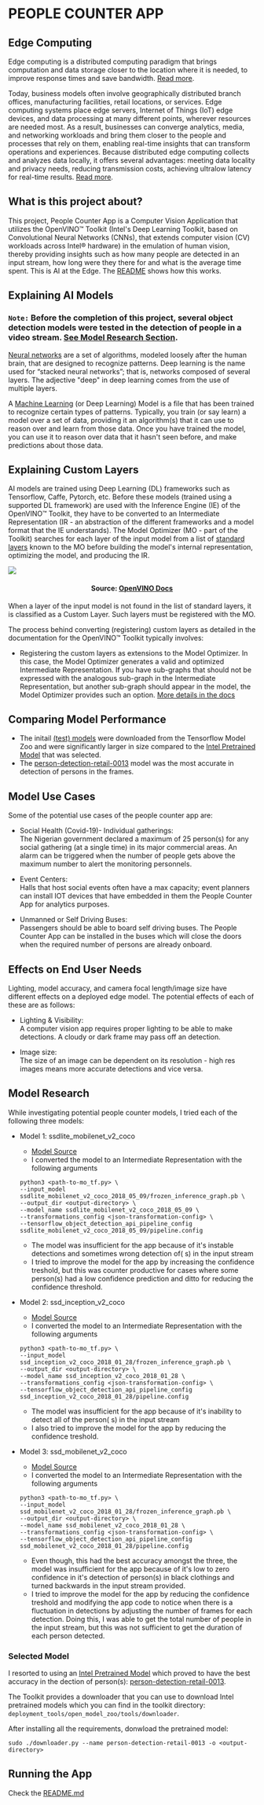 # PEOPLE COUNTER APP

## Edge Computing

Edge computing is a distributed computing paradigm that brings computation and data storage closer to the location where it is needed, to improve response times and save bandwidth. [Read more](https://en.wikipedia.org/wiki/Edge_computing).

Today, business models often involve geographically distributed branch offices, manufacturing facilities, retail locations, or services. Edge computing systems place edge servers, Internet of Things (IoT) edge devices, and data processing at many different points, wherever resources are needed most. As a result, businesses can converge analytics, media, and networking workloads and bring them closer to the people and processes that rely on them, enabling real-time insights that can transform operations and experiences. Because distributed edge computing collects and analyzes data locally, it offers several advantages: 
meeting data locality and privacy needs, reducing transmission costs, achieving ultralow latency for real-time results. [Read more](https://www.intel.com/content/www/us/en/edge-computing/overview.html).


## What is this project about?

This project, People Counter App is a Computer Vision Application that utilizes the OpenVINO™ Toolkit (Intel's Deep Learning Toolkit, based on Convolutional Neural Networks (CNNs), that extends computer vision (CV) workloads across Intel® hardware) in the emulation of human vision, thereby providing insights such as how many people are detected in an input stream, how long were they there for and what is the average time spent. This is AI at the Edge. The [README]('./README.md') shows how this works.


## Explaining AI Models

### `Note:` Before the completion of this project, several object detection models were tested in the detection of people in a video stream. [See Model Research Section](#model-research).

[Neural networks](https://pathmind.com/wiki/neural-network) are a set of algorithms, modeled loosely after the human brain, that are designed to recognize patterns. Deep learning is the name used for “stacked neural networks”; that is, networks composed of several layers. The adjective "deep" in deep learning comes from the use of multiple layers.

A [Machine Learning](https://docs.microsoft.com/en-us/windows/ai/windows-ml/what-is-a-machine-learning-model) (or Deep Learning) Model is a file that has been trained to recognize certain types of patterns. Typically, you train (or say learn) a model over a set of data, providing it an algorithm(s) that it can use to reason over and learn from those data. Once you have trained the model, you can use it to reason over data that it hasn't seen before, and make predictions about those data. 

## Explaining Custom Layers

AI models are trained using Deep Learning (DL) frameworks such as Tensorflow, Caffe, Pytorch, etc. Before these models (trained using a supported DL framework) are used with the Inference Engine (IE) of the OpenVINO™ Toolkit, they have to be converted to an Intermediate Representation (IR - an abstraction of the different frameworks and a model format that the IE understands). The Model Optimizer (MO - part of the Toolkit) searches for each layer of the input model from a list of [standard layers](https://docs.openvinotoolkit.org/latest/_docs_MO_DG_prepare_model_Supported_Frameworks_Layers.html) known to the MO before building the model's internal representation, optimizing the model, and producing the IR.

![](./images/convert_model_to_ir_workflow.png)
#### <center>Source: [OpenVINO Docs](https://docs.openvinotoolkit.org/latest/_docs_MO_DG_Deep_Learning_Model_Optimizer_DevGuide.html)</center>

When a layer of the input model is not found in the list of standard layers, it is classified as a Custom Layer. Such layers must be registered with the MO.

The process behind converting (registering) custom layers as detailed in the documentation for the OpenVINO™ Toolkit typically involves:
- Registering the custom layers as extensions to the Model Optimizer. In this case, the Model Optimizer generates a valid and optimized Intermediate Representation.
If you have sub-graphs that should not be expressed with the analogous sub-graph in the Intermediate Representation, but another sub-graph should appear in the model, the Model Optimizer provides such an option. 
[More details in the docs](https://docs.openvinotoolkit.org/latest/_docs_HOWTO_Custom_Layers_Guide.htm)

## Comparing Model Performance

- The initail [(test) models](#model-research) were downloaded from the Tensorflow Model Zoo and were significantly larger in size compared to the [Intel Pretrained Model](#selected-model) that was selected.
- The [person-detection-retail-0013](https://docs.openvinotoolkit.org/latest/_models_intel_person_detection_retail_0013_description_person_detection_retail_0013.html) model was the most accurate in detection of persons in the frames.

## Model Use Cases

Some of the potential use cases of the people counter app are:
- Social Health (Covid-19)- Individual gatherings:  
  The Nigerian government declared a maximum of 25 person(s) for any social gathering (at a single time) in its major commercial areas.
  An alarm can be triggered when the number of people gets above the maximum number to alert the monitoring personnels.

- Event Centers:  
  Halls that host social events often have a max capacity; event planners can install IOT devices that have embedded in them the People Counter App for analytics purposes.

- Unmanned or Self Driving Buses:  
  Passengers should be able to board self driving buses. The People Counter App can be installed in the buses which will close the doors when the required number of persons are already onboard.

## Effects on End User Needs

Lighting, model accuracy, and camera focal length/image size have different effects on a
deployed edge model. The potential effects of each of these are as follows:

- Lighting & Visibility:  
  A computer vision app requires proper lighting to be able to make detections. A cloudy or dark frame may pass off an detection.

- Image size:  
  The size of an image can be dependent on its resolution - high res images means more accurate detections and vice versa.

## Model Research

While investigating potential people counter models, I tried each of the following three models:
  
- Model 1: ssdlite_mobilenet_v2_coco
  - [Model Source](http://download.tensorflow.org/models/object_detection/ssdlite_mobilenet_v2_coco_2018_05_09.tar.gz)
  - I converted the model to an Intermediate Representation with the following arguments 
  ```
  python3 <path-to-mo_tf.py> \
  --input_model ssdlite_mobilenet_v2_coco_2018_05_09/frozen_inference_graph.pb \
  --output_dir <output-directory> \
  --model_name ssdlite_mobilenet_v2_coco_2018_05_09 \
  --transformations_config <json-transformation-config> \
  --tensorflow_object_detection_api_pipeline_config ssdlite_mobilenet_v2_coco_2018_05_09/pipeline.config 
  ```
  - The model was insufficient for the app because of it's instable detections and sometimes wrong detection of(
    s) in the input stream
  - I tried to improve the model for the app by increasing the confidence treshold, but this was counter productive for cases where some person(s) had a low confidence prediction and ditto for reducing the confidence threshold.
  
- Model 2: ssd_inception_v2_coco
  - [Model Source](http://download.tensorflow.org/models/object_detection/ssd_inception_v2_coco_2018_01_28.tar.gz)
  - I converted the model to an Intermediate Representation with the following arguments 
  ```
  python3 <path-to-mo_tf.py> \
  --input_model ssd_inception_v2_coco_2018_01_28/frozen_inference_graph.pb \
  --output_dir <output-directory> \
  --model_name ssd_inception_v2_coco_2018_01_28 \
  --transformations_config <json-transformation-config> \
  --tensorflow_object_detection_api_pipeline_config ssd_inception_v2_coco_2018_01_28/pipeline.config 
  ```
  - The model was insufficient for the app because of it's inability to detect all of the person(
    s) in the input stream
  - I also tried to improve the model for the app by reducing the confidence treshold.

- Model 3: ssd_mobilenet_v2_coco
  - [Model Source](http://download.tensorflow.org/models/object_detection/ssd_mobilenet_v2_coco_2018_03_29.tar.gz)
  - I converted the model to an Intermediate Representation with the following arguments 
  ```
  python3 <path-to-mo_tf.py> \
  --input_model ssd_mobilenet_v2_coco_2018_01_28/frozen_inference_graph.pb \
  --output_dir <output-directory> \
  --model_name ssd_mobilenet_v2_coco_2018_01_28 \
  --transformations_config <json-transformation-config> \
  --tensorflow_object_detection_api_pipeline_config ssd_mobilenet_v2_coco_2018_01_28/pipeline.config 
  ```
  - Even though, this had the best accuracy amongst the three, the model was insufficient for the app because of it's low to zero confidence in it's detection of person(s) in black clothings and turned backwards in the input stream provided.
  - I tried to improve the model for the app by reducing the confidence treshold and modifying the app code to notice when there is a fluctuation in detections by adjusting the number of frames for each detection. Doing this, I was able to get the total number of people in the input stream, but this was not sufficient to get the duration of each person detected.

### Selected Model

I resorted to using an [Intel Pretrained Model](https://software.intel.com/content/www/us/en/develop/tools/openvino-toolkit/pretrained-models.html) which proved to have the best accuracy in the dection of person(s): [person-detection-retail-0013](https://docs.openvinotoolkit.org/latest/_models_intel_person_detection_retail_0013_description_person_detection_retail_0013.html).

The Toolkit provides a downloader that you can use to download Intel pretrained models which you can find in the toolkit directory:
`deployment_tools/open_model_zoo/tools/downloader`.

After installing all the requirements, donwload the pretrained model:
```
sudo ./downloader.py --name person-detection-retail-0013 -o <output-directory>
```

## Running the App
Check the [README.md](./README.md)
